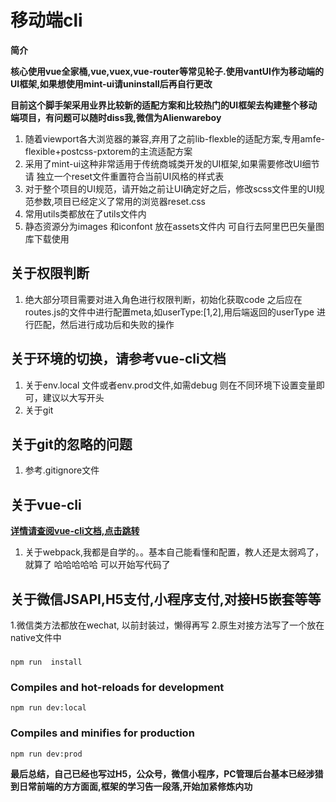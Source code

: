 # 移动端cli

**简介**

**核心使用vue全家桶,vue,vuex,vue-router等常见轮子.使用vantUI作为移动端的UI框架,如果想使用mint-ui请uninstall后再自行更改**

**目前这个脚手架采用业界比较新的适配方案和比较热门的UI框架去构建整个移动端项目，有问题可以随时diss我,微信为Alienwareboy**

1. 随着viewport各大浏览器的兼容,弃用了之前lib-flexble的适配方案,专用amfe-flexible+postcss-pxtorem的主流适配方案
2. 采用了mint-ui这种非常适用于传统商城类开发的UI框架,如果需要修改UI细节请 独立一个reset文件重置符合当前UI风格的样式表
3. 对于整个项目的UI规范，请开始之前让UI确定好之后，修改scss文件里的UI规范参数,项目已经定义了常用的浏览器reset.css
4. 常用utils类都放在了utils文件内
5. 静态资源分为images 和iconfont 放在assets文件内 可自行去阿里巴巴矢量图库下载使用

## 关于权限判断

1. 绝大部分项目需要对进入角色进行权限判断，初始化获取code 之后应在routes.js的文件中进行配置meta,如userType:[1,2],用后端返回的userType 进行匹配，然后进行成功后和失败的操作

## 关于环境的切换，请参考vue-cli文档

1. 关于env.local 文件或者env.prod文件,如需debug 则在不同环境下设置变量即可，建议以大写开头
2. 关于git

## 关于git的忽略的问题

1. 参考.gitignore文件

## 关于vue-cli

**[详情请查阅vue-cli文档,点击跳转](https://cli.vuejs.org/config/)**

1. 关于webpack,我都是自学的。。基本自己能看懂和配置，教人还是太弱鸡了，就算了  哈哈哈哈哈  可以开始写代码了 
  

## 关于微信JSAPI,H5支付,小程序支付,对接H5嵌套等等

1.微信类方法都放在wechat, 以前封装过，懒得再写
2.原生对接方法写了一个放在native文件中

### 
```
npm run  install
```

### Compiles and hot-reloads for development
```
npm run dev:local
```

### Compiles and minifies for production
```
npm run dev:prod
```

**最后总结，自己已经也写过H5，公众号，微信小程序，PC管理后台基本已经涉猎到日常前端的方方面面,框架的学习告一段落,开始加紧修炼内功**

